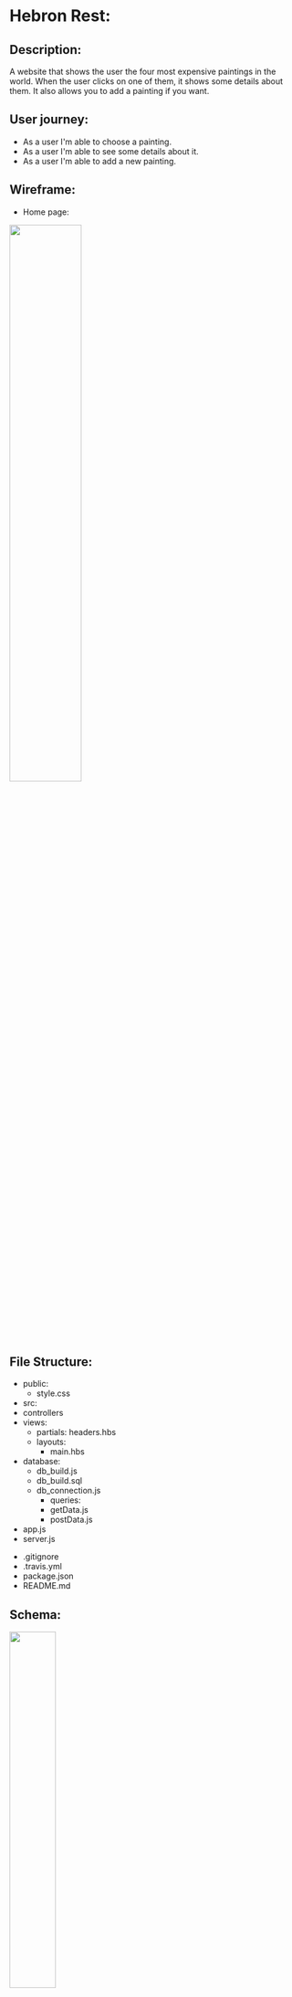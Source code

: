# Hebron Rest:

## Description:

A website that shows the user the four most expensive paintings in the world.
When the user clicks on one of them, it shows some details about them. It also
allows you to add a painting if you want.

## User journey:

- As a user I'm able to choose a painting.
- As a user I'm able to see some details about it.
- As a user I'm able to add a new painting.

## Wireframe:

- Home page:

<img src = "https://user-images.githubusercontent.com/45894766/62537282-b5e7a200-b858-11e9-9004-adcb0bb896c0.png" width='50%' >

## File Structure:

- public:
  - style.css
- src:
- controllers
- views:
  - partials: headers.hbs
  - layouts:
    - main.hbs
- database:
  - db_build.js
  - db_build.sql
  - db_connection.js
    - queries:
    - getData.js
    - postData.js
- app.js
- server.js

* .gitignore
* .travis.yml
* package.json
* README.md

## Schema:

<img src='https://user-images.githubusercontent.com/47659847/62529890-34881380-b848-11e9-9c0a-d2fd3ffaa837.png' height='40%' width='40%'>

## Team:

- [Rawan](https://github.com/95rawan)
- [Yousef](https://github.com/YousefQwasmeh)
- [Saja](https://github.com/SajaLahaleeh)
- [Someya](https://github.com/someyaaltous)
